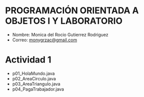 # PROGRAMACIÓN ORIENTADA A OBJETOS I Y LABORATORIO

- Nombre: Monica del Rocio Gutierrez Rodriguez
- Correo: monygrzac@gmail.com

# Actividad 1
- p01_HolaMundo.java
- p02_AreaCirculo.java
- p03_AreaTriangulo.java
- p04_PagaTrabajador.java